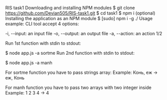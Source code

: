 RIS task1 
Downloading and installing NPM modules
$ git clone https://github.com/Devian505/RIS-task1.git
$ cd task1
$ npm i
(optional) Installing the application as an NPM module
$ [sudo] npm i -g ./
Usage example:
CLI tool accept 4 options:

-i, --input: an input file
-o, --output: an output file
-a, --action: an action 1/2

Run 1st function with stdin to stdout:

$ node app.js -a sortme
Run 2nd function with stdin to stdout:

$ node app.js -a manh

For sortme function you have to pass strings array:
Example: Конь, еж -> еж, Конь

For manh function you have to pass two arrays with two integer inside
Example: 1 2 3 4 -> 4
